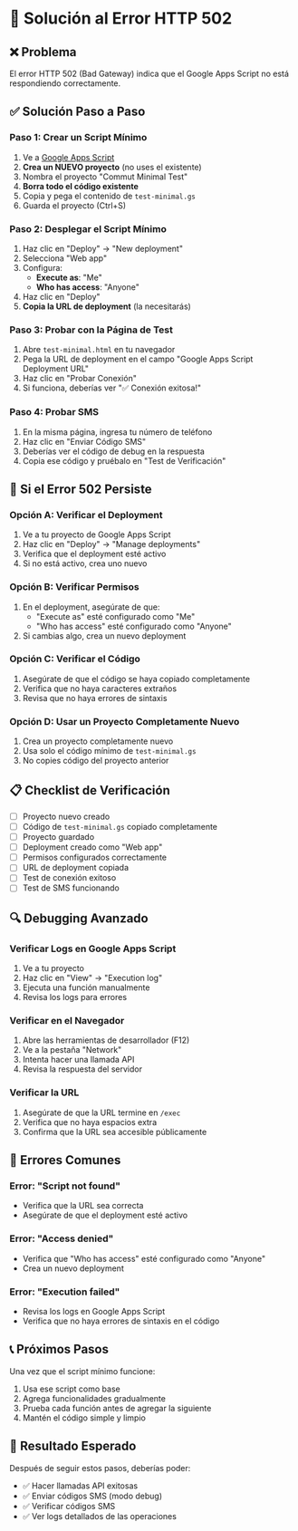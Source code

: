 # 🚨 Solución al Error HTTP 502

## ❌ Problema
El error HTTP 502 (Bad Gateway) indica que el Google Apps Script no está respondiendo correctamente.

## ✅ Solución Paso a Paso

### Paso 1: Crear un Script Mínimo
1. Ve a [Google Apps Script](https://script.google.com/)
2. **Crea un NUEVO proyecto** (no uses el existente)
3. Nombra el proyecto "Commut Minimal Test"
4. **Borra todo el código existente**
5. Copia y pega el contenido de `test-minimal.gs`
6. Guarda el proyecto (Ctrl+S)

### Paso 2: Desplegar el Script Mínimo
1. Haz clic en "Deploy" → "New deployment"
2. Selecciona "Web app"
3. Configura:
   - **Execute as**: "Me"
   - **Who has access**: "Anyone"
4. Haz clic en "Deploy"
5. **Copia la URL de deployment** (la necesitarás)

### Paso 3: Probar con la Página de Test
1. Abre `test-minimal.html` en tu navegador
2. Pega la URL de deployment en el campo "Google Apps Script Deployment URL"
3. Haz clic en "Probar Conexión"
4. Si funciona, deberías ver "✅ Conexión exitosa!"

### Paso 4: Probar SMS
1. En la misma página, ingresa tu número de teléfono
2. Haz clic en "Enviar Código SMS"
3. Deberías ver el código de debug en la respuesta
4. Copia ese código y pruébalo en "Test de Verificación"

## 🔧 Si el Error 502 Persiste

### Opción A: Verificar el Deployment
1. Ve a tu proyecto de Google Apps Script
2. Haz clic en "Deploy" → "Manage deployments"
3. Verifica que el deployment esté activo
4. Si no está activo, crea uno nuevo

### Opción B: Verificar Permisos
1. En el deployment, asegúrate de que:
   - "Execute as" esté configurado como "Me"
   - "Who has access" esté configurado como "Anyone"
2. Si cambias algo, crea un nuevo deployment

### Opción C: Verificar el Código
1. Asegúrate de que el código se haya copiado completamente
2. Verifica que no haya caracteres extraños
3. Revisa que no haya errores de sintaxis

### Opción D: Usar un Proyecto Completamente Nuevo
1. Crea un proyecto completamente nuevo
2. Usa solo el código mínimo de `test-minimal.gs`
3. No copies código del proyecto anterior

## 📋 Checklist de Verificación

- [ ] Proyecto nuevo creado
- [ ] Código de `test-minimal.gs` copiado completamente
- [ ] Proyecto guardado
- [ ] Deployment creado como "Web app"
- [ ] Permisos configurados correctamente
- [ ] URL de deployment copiada
- [ ] Test de conexión exitoso
- [ ] Test de SMS funcionando

## 🔍 Debugging Avanzado

### Verificar Logs en Google Apps Script
1. Ve a tu proyecto
2. Haz clic en "View" → "Execution log"
3. Ejecuta una función manualmente
4. Revisa los logs para errores

### Verificar en el Navegador
1. Abre las herramientas de desarrollador (F12)
2. Ve a la pestaña "Network"
3. Intenta hacer una llamada API
4. Revisa la respuesta del servidor

### Verificar la URL
1. Asegúrate de que la URL termine en `/exec`
2. Verifica que no haya espacios extra
3. Confirma que la URL sea accesible públicamente

## 🚨 Errores Comunes

### Error: "Script not found"
- Verifica que la URL sea correcta
- Asegúrate de que el deployment esté activo

### Error: "Access denied"
- Verifica que "Who has access" esté configurado como "Anyone"
- Crea un nuevo deployment

### Error: "Execution failed"
- Revisa los logs en Google Apps Script
- Verifica que no haya errores de sintaxis en el código

## 📞 Próximos Pasos

Una vez que el script mínimo funcione:
1. Usa ese script como base
2. Agrega funcionalidades gradualmente
3. Prueba cada función antes de agregar la siguiente
4. Mantén el código simple y limpio

## 🎯 Resultado Esperado

Después de seguir estos pasos, deberías poder:
- ✅ Hacer llamadas API exitosas
- ✅ Enviar códigos SMS (modo debug)
- ✅ Verificar códigos SMS
- ✅ Ver logs detallados de las operaciones 